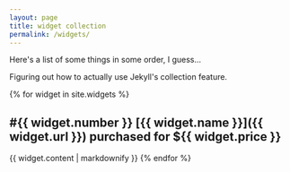 ```yaml
---
layout: page
title: widget collection
permalink: /widgets/
---
```


Here's a list of some things in some order, I guess...

Figuring out how to actually use Jekyll's collection feature.

{% for widget in site.widgets %}

## #{{ widget.number }} [{{ widget.name }}]({{ widget.url }}) purchased for ${{ widget.price }}
  
  {{ widget.content | markdownify }}
{% endfor %}
